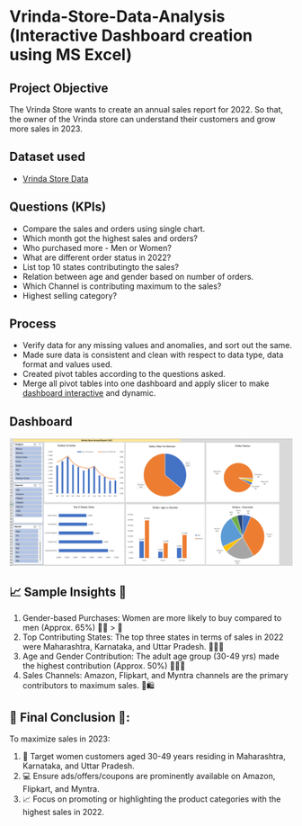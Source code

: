 # Vrinda-Store-Data-Analysis (Interactive Dashboard creation using MS Excel)

## **Project Objective**

The Vrinda Store wants to create an annual sales report for 2022. So that, the owner of the Vrinda store can understand their customers and grow more sales in 2023.

## **Dataset used**
- <a href="https://github.com/sandeepkumar96674/Vrinda-Store-Data-Analysis/blob/main/Vrinda%20Store%20Data%20Analysis.xlsx">Vrinda Store Data</a>

## **Questions (KPIs)**

- Compare the sales and orders using single chart.
- Which month got the highest sales and orders?
- Who purchased more - Men or Women?
- What are different order status in 2022?
- List top 10 states contributingto the sales?
- Relation between age and gender based on number of orders.
- Which Channel is contributing maximum to the sales?
- Highest selling category?



## **Process**

- Verify data for any missing values and anomalies, and sort out the same.
- Made sure data is consistent and clean with respect to data type, data format and values used.
- Created pivot tables according to the questions asked.
- Merge all pivot tables into one dashboard and apply slicer to make <a href="https://github.com/sandeepkumar96674/Vrinda-Store-Data-Analysis/blob/main/Vrinda%20Sales%20(Sandeep%20).png">dashboard interactive</a> and dynamic.



## **Dashboard**

![Alt text of the image](https://github.com/sandeepkumar96674/Vrinda-Store-Data-Analysis/blob/main/Vrinda%20Sales%20(Sandeep%20).png)



## **📈 Sample Insights 🧐**


1. Gender-based Purchases: Women are more likely to buy compared to men (Approx. 65%) 👩‍🦰 > 👨
2. Top Contributing States: The top three states in terms of sales in 2022 were Maharashtra, Karnataka, and Uttar Pradesh. 🥇🥈🥉
3. Age and Gender Contribution: The adult age group (30-49 yrs) made the highest contribution (Approx. 50%) 👩‍🦰👨
4. Sales Channels: Amazon, Flipkart, and Myntra channels are the primary contributors to maximum sales. 🛒🛍️


## **🚀 Final Conclusion 📌:**

To maximize sales in 2023:
1. 🎯 Target women customers aged 30-49 years residing in Maharashtra, Karnataka, and Uttar Pradesh.
2. 💻 Ensure ads/offers/coupons are prominently available on Amazon, Flipkart, and Myntra.
3. 📈 Focus on promoting or highlighting the product categories with the highest sales in 2022.
